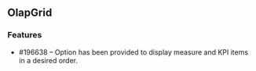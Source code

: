 ## OlapGrid

### Features

* \#196638 – Option has been provided to display measure and KPI items in a desired order.
